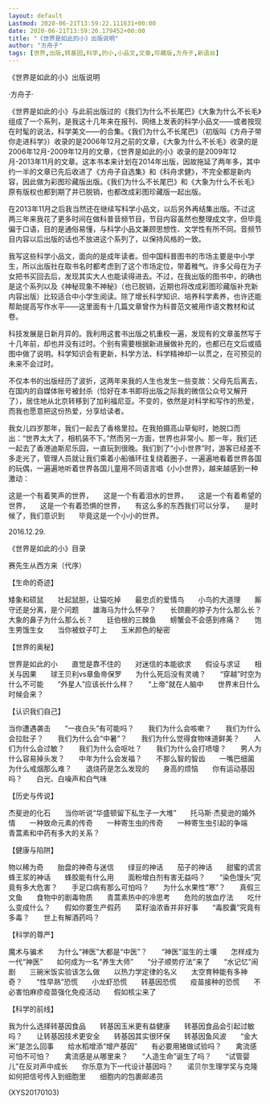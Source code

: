```yaml
---
layout: default
Lastmod: 2020-06-21T13:59:22.111631+00:00
date: 2020-06-21T13:59:20.179452+00:00
title: "《世界是如此的小》出版说明"
author: "方舟子"
tags: [世界,出版,转基因,科学,的小,小品文,文章,珍藏版,方舟子,新语丝]
---
```


《世界是如此的小》出版说明

·方舟子·

《世界是如此的小》与此前出版过的《我们为什么不长尾巴》《大象为什么不长毛》组成了一个系列，是我这十几年来在报刊、网络上发表的科学小品文——或者按现在时髦的说法，科学美文——的合集。《我们为什么不长尾巴》（初版叫《方舟子带你走进科学》）收录的是2006年12月之前的文章，《大象为什么不长毛》收录的是2006年12月-2009年12月的文章，《世界是如此的小》收录的是2009年12月-2013年11月的文章。这本书本来计划在2014年出版，因故拖延了两年多，其中约一半的文章已先后收进了《方舟子自选集》和《科舟求健》，不完全都是新内容，因此做为彩图珍藏版出版。《我们为什么不长尾巴》和《大象为什么不长毛》原有版权也都到期了并已脱销，也都改成彩图珍藏版一起出版。

在2013年11月之后我当然还在继续写科学小品文，以后另外再结集出版。不过这两三年来我花了更多时间在做科普音频节目，节目内容虽然也整理成文字，但毕竟偏于口语，目的是通俗易懂，与科学小品文兼顾思想性、文学性有所不同。音频节目内容以后出版的话也不放进这个系列了，以保持风格的一致。

我写这些科学小品文，面向的是成年读者。但中国科普图书的市场主要是中小学生，所以出版社在取书名时都考虑到了这个市场定位，带着稚气。许多父母在为子女把书买回去后，发现其实大人也能读得进去。不过，在我出版的图书中，的确也是这个系列以及《神秘现象不神秘》（也已脱销，近期也将改成彩图珍藏版补充新内容出版）比较适合中小学生阅读。除了增长科学知识、培养科学素养，也许还能帮助提高写作水平——这里面有十几篇文章曾作为科普范文被用作语文教材和试卷。

科技发展是日新月异的。我利用这套书出版之机重校一遍，发现有的文章虽然写于十几年前，却也并没有过时。个别有需要根据新进展做补充的，也都已在文后或插图中做了说明。科学知识会有更新，科学方法、科学精神却一以贯之，在可预见的未来不会过时。

不仅本书的出版经历了波折，这两年来我的人生也发生一些变故：父母先后离去，在国内的自媒体账号被封杀（恰好在本书即将出版之际我的微信公众号又解开了），居住地从北京转移到了加利福尼亚。不变的，依然是对科学和写作的热爱，而我也愿意把这份热爱，分享给读者。

我女儿四岁那年，我们一起去了香格里拉。在我拍摄高山草甸时，她脱口而出：“世界太大了，相机装不下。”然而另一方面，世界也非常小。那一年，我们还一起去了香港迪斯尼乐园，一直玩到很晚。我们到了“小小世界”时，游客已经差不多走光了，管理人员就让我们乘着小船循环往复绕着圈子，一遍遍地看着世界各国的玩偶，一遍遍地听着世界各国儿童用不同语言唱《小小世界》，越来越感到一种激动：

这是一个有着笑声的世界，　　这是一个有着泪水的世界，　　这是一个有着希望的世界，　　这是一个有着恐惧的世界，　　有这么多的东西我们可以分享，　　是时候了，我们意识到　　毕竟这是一个小小的世界。

2016.12.29.

《世界是如此的小》目录

赛先生从西方来（代序）

【生命的奇迹】

矮象和硕鼠　　壮起鼠胆，让猫吃掉　　最忠贞的爱情鸟　　小鸟的大道理　　厮守还是分离，是个问题　　雄海马为什么怀孕？　　长颈鹿的脖子为什么那么长？　　大象的鼻子为什么那么长？　　廷伯根的三棘鱼　　螃蟹会不会感到疼痛？　　饱生男饿生女　　当你被蚊子叮上　　玉米颜色的秘密

【世界的奥秘】

世界是如此的小　　直觉是靠不住的　　对迷信的本能欲求　　假设与求证　　相关与因果　　球王贝利vs章鱼帝保罗　　为什么死后没有灵魂？　　“穿越”时空为什么不可能　　“外星人”应该长什么样？　　“上帝”就在人脑中　　世界末日什么时候会来？

【认识我们自己】

当你遭遇袭击　　“一夜白头”有可能吗？　　我们为什么会咳嗽？　　我们为什么会拉肚子？　　我们为什么会“中暑”？　　我们为什么觉得食物味道鲜美？　　人们为什么会过敏？　　我们为什么会呕吐？　　我们为什么会打喷嚏？　　男人为什么容易掉头发？　　中年为什么会发福？　　不那么智的智齿　　一嘴巴细菌　　为什么戒烟那么难？　　退烧药是怎么发现的　　身高的烦恼　　你有运动基因吗？　　白光、白噪声和白气味

【历史与传说】

杰斐逊的化石　　当你听说“华盛顿留下私生子一大堆”　　托马斯·杰斐逊的婚外情　　一种致命元素的传奇　　一种寄生虫的传奇　　一种寄生虫引起的争端　　青蒿素和中药有多大的关系？

【健康与陷阱】

物以稀为奇　　胎盘的神奇与迷信　　绿豆的神话　　茄子的神话　　甜蜜的谎言　　蜂王浆的神话　　蜂胶能有什么用　　面粉增白剂有害无益吗？　　“染色馒头”究竟有多大危害？　　手足口病有那么可怕吗？　　为什么水果性“寒”？　　真假三文鱼　　食物中的剧毒物质　　青蒿素热中的冷思考　　危险的放血疗法　　吃什么变成什么？　　假如你要生产假药　　菜籽油浓香并非好事　　“毒胶囊”究竟有多毒？　　世上有解酒药吗？

【科学的尊严】

魔术与骗术　　为什么“神医”大都是“中医”？　　“神医”滋生的土壤　　怎样成为一代“神医”　　如何成为一名“养生大师”　　“分子顺势疗法”来了　　“水记忆”闹剧　　三碗米饭实验该怎么做　　以热力学定律的名义　　太空育种能有多神奇？　　“性早熟”恐慌　　小龙虾恐慌　　转基因恐慌　　疫苗接种的恐慌　　不必害怕麻疹疫苗强化免疫活动　　假如核尘来了

【科学的前线】

我为什么选择转基因食品　　转基因玉米更有益健康　　转基因食品会引起过敏吗？　　让转基因技术更安全　　转基因其实很环保　　转基因鱼风波　　“金大米”是怎么回事　　给水稻增添“增产基因”　　有必要用猪做试验吗？　　禽流感可怕不可怕？　　禽流感是从哪里来？　　“人造生命”诞生了吗？　　“试管婴儿”在反对声中成长　　你乐意为下一代设计基因吗？　　诺贝尔生理学奖与克隆　　如何把信号传入到细胞里　　细胞内的包裹邮递员

(XYS20170103)

